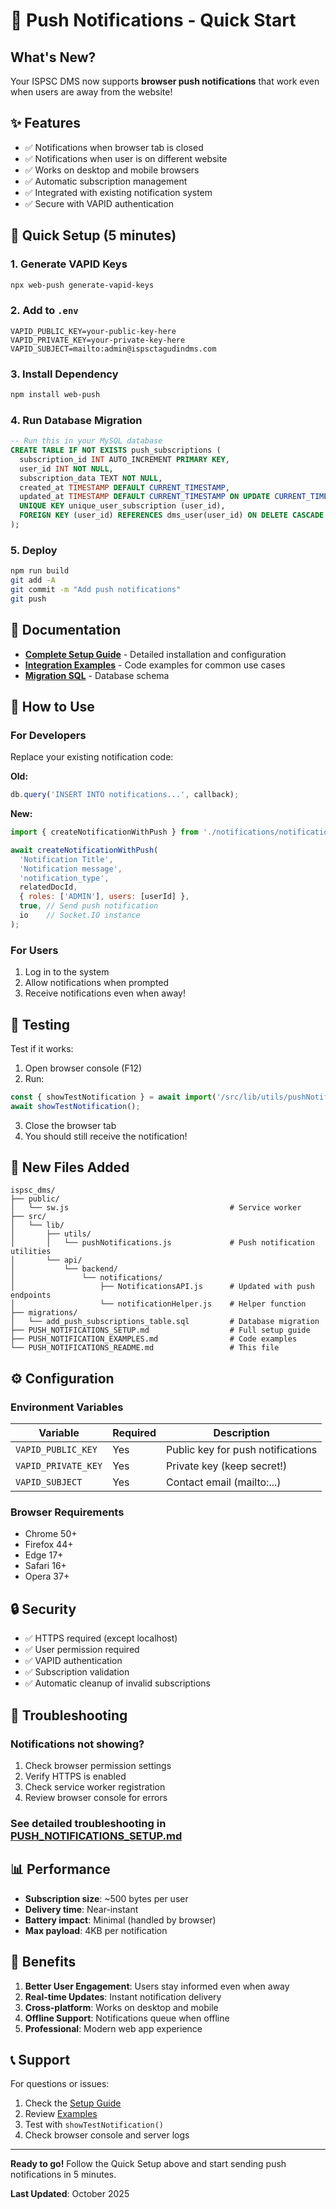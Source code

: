 # 🔔 Push Notifications - Quick Start

## What's New?

Your ISPSC DMS now supports **browser push notifications** that work even when users are away from the website!

## ✨ Features

- ✅ Notifications when browser tab is closed
- ✅ Notifications when user is on different website
- ✅ Works on desktop and mobile browsers
- ✅ Automatic subscription management
- ✅ Integrated with existing notification system
- ✅ Secure with VAPID authentication

## 🚀 Quick Setup (5 minutes)

### 1. Generate VAPID Keys
```bash
npx web-push generate-vapid-keys
```

### 2. Add to `.env`
```env
VAPID_PUBLIC_KEY=your-public-key-here
VAPID_PRIVATE_KEY=your-private-key-here
VAPID_SUBJECT=mailto:admin@ispsctagudindms.com
```

### 3. Install Dependency
```bash
npm install web-push
```

### 4. Run Database Migration
```sql
-- Run this in your MySQL database
CREATE TABLE IF NOT EXISTS push_subscriptions (
  subscription_id INT AUTO_INCREMENT PRIMARY KEY,
  user_id INT NOT NULL,
  subscription_data TEXT NOT NULL,
  created_at TIMESTAMP DEFAULT CURRENT_TIMESTAMP,
  updated_at TIMESTAMP DEFAULT CURRENT_TIMESTAMP ON UPDATE CURRENT_TIMESTAMP,
  UNIQUE KEY unique_user_subscription (user_id),
  FOREIGN KEY (user_id) REFERENCES dms_user(user_id) ON DELETE CASCADE
);
```

### 5. Deploy
```bash
npm run build
git add -A
git commit -m "Add push notifications"
git push
```

## 📖 Documentation

- **[Complete Setup Guide](./PUSH_NOTIFICATIONS_SETUP.md)** - Detailed installation and configuration
- **[Integration Examples](./PUSH_NOTIFICATION_EXAMPLES.md)** - Code examples for common use cases
- **[Migration SQL](./migrations/add_push_subscriptions_table.sql)** - Database schema

## 🎯 How to Use

### For Developers

Replace your existing notification code:

**Old:**
```javascript
db.query('INSERT INTO notifications...', callback);
```

**New:**
```javascript
import { createNotificationWithPush } from './notifications/notificationHelper.js';

await createNotificationWithPush(
  'Notification Title',
  'Notification message',
  'notification_type',
  relatedDocId,
  { roles: ['ADMIN'], users: [userId] },
  true, // Send push notification
  io    // Socket.IO instance
);
```

### For Users

1. Log in to the system
2. Allow notifications when prompted
3. Receive notifications even when away!

## 🧪 Testing

Test if it works:

1. Open browser console (F12)
2. Run:
```javascript
const { showTestNotification } = await import('/src/lib/utils/pushNotifications.js');
await showTestNotification();
```
3. Close the browser tab
4. You should still receive the notification!

## 📁 New Files Added

```
ispsc_dms/
├── public/
│   └── sw.js                                    # Service worker
├── src/
│   └── lib/
│       ├── utils/
│       │   └── pushNotifications.js             # Push notification utilities
│       └── api/
│           └── backend/
│               └── notifications/
│                   ├── NotificationsAPI.js      # Updated with push endpoints
│                   └── notificationHelper.js    # Helper function
├── migrations/
│   └── add_push_subscriptions_table.sql         # Database migration
├── PUSH_NOTIFICATIONS_SETUP.md                  # Full setup guide
├── PUSH_NOTIFICATION_EXAMPLES.md                # Code examples
└── PUSH_NOTIFICATIONS_README.md                 # This file
```

## ⚙️ Configuration

### Environment Variables

| Variable | Required | Description |
|----------|----------|-------------|
| `VAPID_PUBLIC_KEY` | Yes | Public key for push notifications |
| `VAPID_PRIVATE_KEY` | Yes | Private key (keep secret!) |
| `VAPID_SUBJECT` | Yes | Contact email (mailto:...) |

### Browser Requirements

- Chrome 50+
- Firefox 44+
- Edge 17+
- Safari 16+
- Opera 37+

## 🔒 Security

- ✅ HTTPS required (except localhost)
- ✅ User permission required
- ✅ VAPID authentication
- ✅ Subscription validation
- ✅ Automatic cleanup of invalid subscriptions

## 🐛 Troubleshooting

### Notifications not showing?

1. Check browser permission settings
2. Verify HTTPS is enabled
3. Check service worker registration
4. Review browser console for errors

### See detailed troubleshooting in [PUSH_NOTIFICATIONS_SETUP.md](./PUSH_NOTIFICATIONS_SETUP.md#troubleshooting)

## 📊 Performance

- **Subscription size**: ~500 bytes per user
- **Delivery time**: Near-instant
- **Battery impact**: Minimal (handled by browser)
- **Max payload**: 4KB per notification

## 🎉 Benefits

1. **Better User Engagement**: Users stay informed even when away
2. **Real-time Updates**: Instant notification delivery
3. **Cross-platform**: Works on desktop and mobile
4. **Offline Support**: Notifications queue when offline
5. **Professional**: Modern web app experience

## 📞 Support

For questions or issues:
1. Check the [Setup Guide](./PUSH_NOTIFICATIONS_SETUP.md)
2. Review [Examples](./PUSH_NOTIFICATION_EXAMPLES.md)
3. Test with `showTestNotification()`
4. Check browser console and server logs

---

**Ready to go!** Follow the Quick Setup above and start sending push notifications in 5 minutes.

**Last Updated**: October 2025

